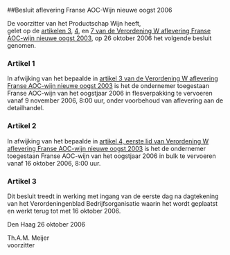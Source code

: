 <meta http-equiv='Content-Type' content='text/html; charset=utf-8' />

##Besluit aflevering Franse AOC-Wijn nieuwe oogst 2006

De voorzitter van het Productschap Wijn heeft,  
gelet op de [artikelen 3](../../../../../../../../../pbo/verordening/w/aflevering/franse/aoc-wijn/nieuwe/oogst/2003/BWBR0015169/README.md), [4](../../../../../../../../../pbo/verordening/w/aflevering/franse/aoc-wijn/nieuwe/oogst/2003/BWBR0015169/README.md), en [7 van de Verordening W aflevering Franse AOC-wijn nieuwe oogst 2003](../../../../../../../../../pbo/verordening/w/aflevering/franse/aoc-wijn/nieuwe/oogst/2003/BWBR0015169/README.md),
op 26 oktober 2006 het volgende besluit genomen.    

### Artikel  1  

In afwijking van het bepaalde in [artikel 3 van de Verordening W aflevering Franse AOC-wijn nieuwe oogst 2003](../../../../../../../../../pbo/verordening/w/aflevering/franse/aoc-wijn/nieuwe/oogst/2003/BWBR0015169/README.md) is het de ondernemer toegestaan Franse AOC-wijn van het oogstjaar 2006 in flesverpakking te vervoeren vanaf 9 november 2006, 8:00 uur, onder voorbehoud van aflevering aan de detailhandel.  

### Artikel  2  

In afwijking van het bepaalde in [artikel 4, eerste lid van Verordening W aflevering Franse AOC-wijn nieuwe oogst 2003](../../../../../../../../../pbo/verordening/w/aflevering/franse/aoc-wijn/nieuwe/oogst/2003/BWBR0015169/README.md) is het de ondernemer toegestaan Franse AOC-wijn van het oogstjaar 2006 in bulk te vervoeren vanaf 16 oktober 2006, 8:00 uur.  

### Artikel  3  

Dit besluit treedt in werking met ingang van de eerste dag na dagtekening van het Verordeningenblad Bedrijfsorganisatie waarin het wordt geplaatst en werkt terug tot met 16 oktober 2006.  

Den Haag 
26 oktober 2006   

Th.A.M. Meijer  
voorzitter    
